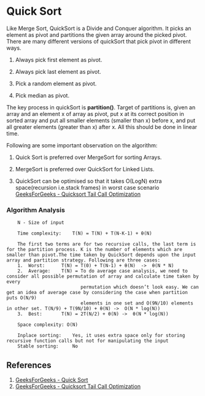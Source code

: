 # Quick Sort
Like Merge Sort, QuickSort is a Divide and Conquer algorithm. It picks an element as pivot and partitions the given array around the picked pivot. There are many different versions of quickSort that pick pivot in different ways. 
1. Always pick first element as pivot.

2. Always pick last element as pivot.

3. Pick a random element as pivot.

4. Pick median as pivot.

The key process in quickSort is **partition()**. Target of partitions is, given an array and an element x of array as pivot, put x at its correct position in sorted array and put all smaller elements (smaller than x) before x, and put all greater elements (greater than x) after x. All this should be done in linear time. 

Following are some important observation on the algorithm:
1. Quick Sort is preferred over MergeSort for sorting Arrays.

2. MergeSort is preferred over QuickSort for Linked Lists.

3. QuickSort can be optimised so that it takes O(LogN) extra space(recursion i.e.stack frames) in worst case scenario [GeeksForGeeks - Quicksort Tail Call Optimization](https://www.geeksforgeeks.org/quicksort-tail-call-optimization-reducing-worst-case-space-log-n/)

### Algorithm Analysis
```
    N - Size of input

    Time complexity:    T(N) = T(N) + T(N-K-1) + θ(N)

    The first two terms are for two recursive calls, the last term is for the partition process. K is the number of elements which are smaller than pivot.The time taken by QuickSort depends upon the input array and partition strategy. Following are three cases:   
    1.  Worst:      T(N) = T(0) + T(N-1) + θ(N)  ->  θ(N * N)
    2.  Average:    T(N) = To do average case analysis, we need to consider all possible permutation of array and calculate time taken by every   
                           permutation which doesn’t look easy. We can get an idea of average case by considering the case when partition puts O(N/9) 
                           elements in one set and O(9N/10) elements in other set. T(N/9) + T(9N/10) + θ(N) ->  O(N * log(N))
    3.  Best:       T(N) = 2T(N/2) + θ(N) ->  θ(N * log(N))

    Space complexity: O(N)

    Inplace sorting:    Yes, it uses extra space only for storing recursive function calls but not for manipulating the input
    Stable sorting:     No
```

## References
1. [GeeksForGeeks - Quick Sort](https://www.geeksforgeeks.org/quick-sort/)
2. [GeeksForGeeks - Quicksort Tail Call Optimization](https://www.geeksforgeeks.org/quicksort-tail-call-optimization-reducing-worst-case-space-log-n/)